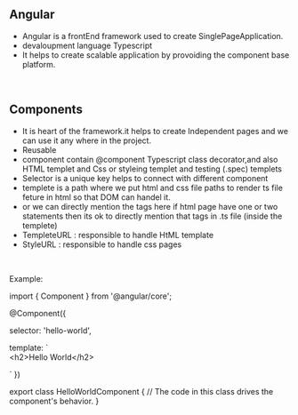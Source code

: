 Angular
-------

* Angular is a frontEnd framework used to create SinglePageApplication.
* devaloupment language Typescript
* It helps to create scalable application by provoiding the component base platform.
<br>

Components
---------
* It is heart of the framework.it helps to create Independent pages and we can use it any where in the project.
* Reusable
* component contain @component Typescript class decorator,and also HTML templet and Css or styleing templet and testing (.spec) templets
* Selector is a unique key helps to connect with different component
* templete is a path where we  put html and css file paths to render ts file feture in html so that DOM can handel it.
* or we can directly mention the tags here if html page have one or two statements then its ok to directly mention that tags in .ts file (inside the templete)
* TempleteURL : responsible to handle HtML template
* StyleURL : responsible to handle css pages
 <br>
 
Example:
<br>

import { Component } from '@angular/core';

@Component({
<br>

  selector: 'hello-world',
  <br>
  
  template: `
  <br>
    &lt;h2&gt;Hello World&lt;/h2&gt;
    
  `
})
<br>

export class HelloWorldComponent {
  // The code in this class drives the component's behavior.
}

